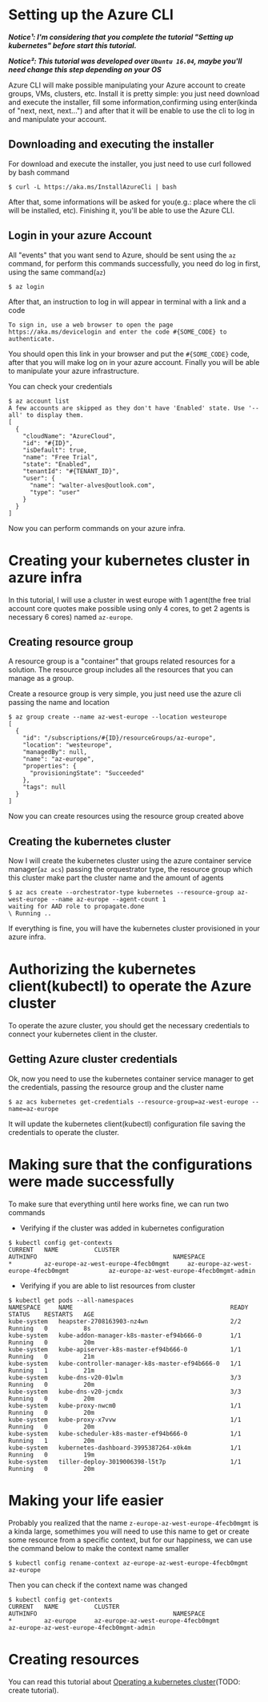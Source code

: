 # Setting up the Azure CLI


**_Notice¹: I'm considering that you complete the tutorial "Setting up kubernetes" before start this tutorial._**

**_Notice²: This tutorial was developed over `Ubuntu 16.04`, maybe you'll need change this step depending on your OS_**

Azure CLI will make possible manipulating your Azure account to create groups, VMs, clusters, etc. Install it is pretty simple: you just need download and execute the installer, fill some information,confirming using enter(kinda of "next, next, next...") and after that it will be enable to use the cli to log in and manipulate your account.

## Downloading and executing the installer

For download and execute the installer, you just need to use curl followed by bash command

`$ curl -L https://aka.ms/InstallAzureCli | bash`

After that, some informations will be asked for you(e.g.: place where the cli will be installed, etc). Finishing it, you'll be able to use the Azure CLI.

## Login in your azure Account

All "events" that you want send to Azure, should be sent using the `az` command, for perform this commands successfully, you need do log in first, using the same command(`az`)

`$ az login`

After that, an instruction to log in will appear in terminal with a link and a code

`To sign in, use a web browser to open the page https://aka.ms/devicelogin and enter the code #{SOME_CODE} to authenticate.`

You should open this link in your browser and put the `#{SOME_CODE}` code, after that you will make log on in your azure account. Finally you will be able to manipulate your azure infrastructure.

You can check your credentials

```
$ az account list 
A few accounts are skipped as they don't have 'Enabled' state. Use '--all' to display them.
[
  {
    "cloudName": "AzureCloud",
    "id": "#{ID}",
    "isDefault": true,
    "name": "Free Trial",
    "state": "Enabled",
    "tenantId": "#{TENANT_ID}",
    "user": {
      "name": "walter-alves@outlook.com",
      "type": "user"
    }
  }
]
```

Now you can perform commands on your azure infra.

# Creating your kubernetes cluster in azure infra

In this tutorial, I will use a cluster in west europe with 1 agent(the free trial account core quotes make possible using only 4 cores, to get 2 agents is necessary 6 cores) named `az-europe`.

## Creating resource group

A resource group is a "container" that groups related resources for a solution. The resource group includes all the resources that you can manage as a group.

Create a resource group is very simple, you just need use the azure cli passing the name and location

```
$ az group create --name az-west-europe --location westeurope
[
  {
    "id": "/subscriptions/#{ID}/resourceGroups/az-europe",
    "location": "westeurope",
    "managedBy": null,
    "name": "az-europe",
    "properties": {
      "provisioningState": "Succeeded"
    },
    "tags": null
  }
]
```

Now you can create resources using the resource group created above

## Creating the kubernetes cluster

Now I will create the kubernetes cluster using the azure container service manager(`az acs`) passing the orquestrator type, the resource group which this cluster make part the cluster name and the amount of agents

```
$ az acs create --orchestrator-type kubernetes --resource-group az-west-europe --name az-europe --agent-count 1
waiting for AAD role to propagate.done
\ Running ..
```

If everything is fine, you will have the kubernetes cluster provisioned in your azure infra.

# Authorizing the kubernetes client(kubectl) to operate the Azure cluster

To operate the azure cluster, you should get the necessary credentials to connect your kubernetes client in the cluster.

## Getting Azure cluster credentials

Ok, now you need to use the kubernetes container service manager to get the credentials, passing the resource group and the cluster name

`$ az acs kubernetes get-credentials --resource-group=az-west-europe --name=az-europe`

It will update the kubernetes client(kubectl) configuration file saving the credentials to operate the cluster.

# Making sure that the configurations were made successfully


To make sure that everything until here works fine, we can run two commands

- Verifying if the cluster was added in kubernetes configuration

```
$ kubectl config get-contexts
CURRENT   NAME          CLUSTER                                       AUTHINFO                                      NAMESPACE
*         az-europe-az-west-europe-4fecb0mgmt     az-europe-az-west-europe-4fecb0mgmt           az-europe-az-west-europe-4fecb0mgmt-admin     
```

- Verifying if you are able to list resources from cluster

```
$ kubectl get pods --all-namespaces
NAMESPACE     NAME                                            READY     STATUS    RESTARTS   AGE
kube-system   heapster-2708163903-nz4wn                       2/2       Running   0          8s
kube-system   kube-addon-manager-k8s-master-ef94b666-0        1/1       Running   0          20m
kube-system   kube-apiserver-k8s-master-ef94b666-0            1/1       Running   0          21m
kube-system   kube-controller-manager-k8s-master-ef94b666-0   1/1       Running   1          21m
kube-system   kube-dns-v20-01wlm                              3/3       Running   0          20m
kube-system   kube-dns-v20-jcmdx                              3/3       Running   0          20m
kube-system   kube-proxy-nwcm0                                1/1       Running   0          20m
kube-system   kube-proxy-x7vvw                                1/1       Running   0          20m
kube-system   kube-scheduler-k8s-master-ef94b666-0            1/1       Running   1          20m
kube-system   kubernetes-dashboard-3995387264-x0k4m           1/1       Running   0          19m
kube-system   tiller-deploy-3019006398-l5t7p                  1/1       Running   0          20m
```
# Making your life easier

Probably you realized that the name `z-europe-az-west-europe-4fecb0mgmt` is a kinda large, somethimes you will need to use this name to get or create some resource from a specific context, but for our happiness, we can use the command below to make the context name smaller

`$ kubectl config rename-context az-europe-az-west-europe-4fecb0mgmt az-europe`

Then you can check if the context name was changed

```
$ kubectl config get-contexts
CURRENT   NAME          CLUSTER                                       AUTHINFO                                      NAMESPACE
*         az-europe     az-europe-az-west-europe-4fecb0mgmt           az-europe-az-west-europe-4fecb0mgmt-admin     
```

# Creating resources

You can read this tutorial about [Operating a kubernetes cluster](#)(TODO: create tutorial). 

